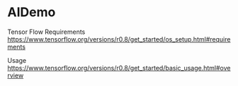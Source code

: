# AIDemo
Tensor Flow Requirements
https://www.tensorflow.org/versions/r0.8/get_started/os_setup.html#requirements


Usage
https://www.tensorflow.org/versions/r0.8/get_started/basic_usage.html#overview
